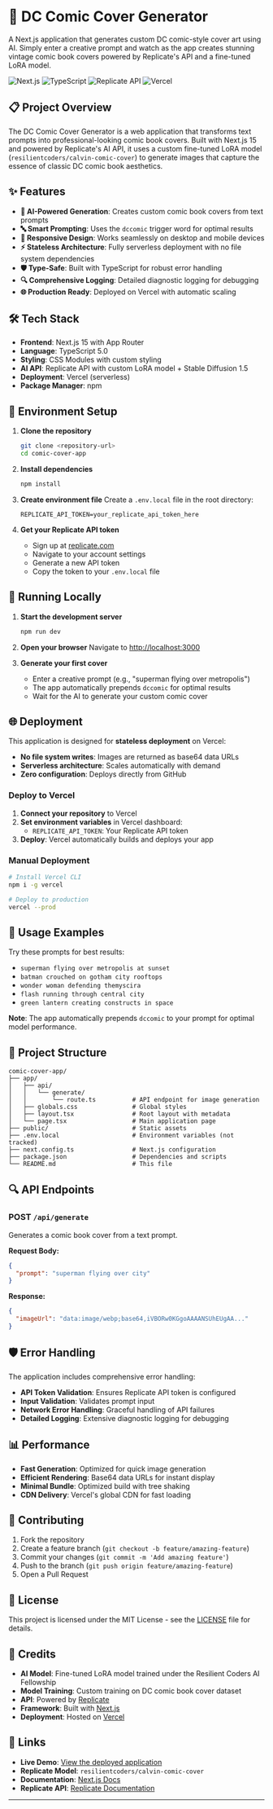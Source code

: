 # 🎨 DC Comic Cover Generator

A Next.js application that generates custom DC comic-style cover art using AI. Simply enter a creative prompt and watch as the app creates stunning vintage comic book covers powered by Replicate's API and a fine-tuned LoRA model.

![Next.js](https://img.shields.io/badge/Next.js-15.5.4-black?style=for-the-badge&logo=next.js)
![TypeScript](https://img.shields.io/badge/TypeScript-5.0-blue?style=for-the-badge&logo=typescript)
![Replicate API](https://img.shields.io/badge/Replicate-API-orange?style=for-the-badge)
![Vercel](https://img.shields.io/badge/Vercel-Deployed-black?style=for-the-badge&logo=vercel)

## 📋 Project Overview

The DC Comic Cover Generator is a web application that transforms text prompts into professional-looking comic book covers. Built with Next.js 15 and powered by Replicate's AI API, it uses a custom fine-tuned LoRA model (`resilientcoders/calvin-comic-cover`) to generate images that capture the essence of classic DC comic book aesthetics.

## ✨ Features

- **🎯 AI-Powered Generation**: Creates custom comic book covers from text prompts
- **🔤 Smart Prompting**: Uses the `dccomic` trigger word for optimal results
- **📱 Responsive Design**: Works seamlessly on desktop and mobile devices
- **⚡ Stateless Architecture**: Fully serverless deployment with no file system dependencies
- **🛡️ Type-Safe**: Built with TypeScript for robust error handling
- **🔍 Comprehensive Logging**: Detailed diagnostic logging for debugging
- **🌐 Production Ready**: Deployed on Vercel with automatic scaling

## 🛠️ Tech Stack

- **Frontend**: Next.js 15 with App Router
- **Language**: TypeScript 5.0
- **Styling**: CSS Modules with custom styling
- **AI API**: Replicate API with custom LoRA model + Stable Diffusion 1.5
- **Deployment**: Vercel (serverless)
- **Package Manager**: npm

## 🔧 Environment Setup

1. **Clone the repository**
   ```bash
   git clone <repository-url>
   cd comic-cover-app
   ```

2. **Install dependencies**
   ```bash
   npm install
   ```

3. **Create environment file**
   Create a `.env.local` file in the root directory:
   ```env
   REPLICATE_API_TOKEN=your_replicate_api_token_here
   ```

4. **Get your Replicate API token**
   - Sign up at [replicate.com](https://replicate.com)
   - Navigate to your account settings
   - Generate a new API token
   - Copy the token to your `.env.local` file

## 🚀 Running Locally

1. **Start the development server**
   ```bash
   npm run dev
   ```

2. **Open your browser**
   Navigate to [http://localhost:3000](http://localhost:3000)

3. **Generate your first cover**
   - Enter a creative prompt (e.g., "superman flying over metropolis")
   - The app automatically prepends `dccomic` for optimal results
   - Wait for the AI to generate your custom comic cover

## 🌐 Deployment

This application is designed for **stateless deployment** on Vercel:

- **No file system writes**: Images are returned as base64 data URLs
- **Serverless architecture**: Scales automatically with demand
- **Zero configuration**: Deploys directly from GitHub

### Deploy to Vercel

1. **Connect your repository** to Vercel
2. **Set environment variables** in Vercel dashboard:
   - `REPLICATE_API_TOKEN`: Your Replicate API token
3. **Deploy**: Vercel automatically builds and deploys your app

### Manual Deployment

```bash
# Install Vercel CLI
npm i -g vercel

# Deploy to production
vercel --prod
```

## 🎨 Usage Examples

Try these prompts for best results:

- `superman flying over metropolis at sunset`
- `batman crouched on gotham city rooftops`
- `wonder woman defending themyscira`
- `flash running through central city`
- `green lantern creating constructs in space`

**Note**: The app automatically prepends `dccomic` to your prompt for optimal model performance.

## 📁 Project Structure

```
comic-cover-app/
├── app/
│   ├── api/
│   │   └── generate/
│   │       └── route.ts          # API endpoint for image generation
│   ├── globals.css               # Global styles
│   ├── layout.tsx                # Root layout with metadata
│   └── page.tsx                  # Main application page
├── public/                       # Static assets
├── .env.local                    # Environment variables (not tracked)
├── next.config.ts                # Next.js configuration
├── package.json                  # Dependencies and scripts
└── README.md                     # This file
```

## 🔍 API Endpoints

### POST `/api/generate`

Generates a comic book cover from a text prompt.

**Request Body:**
```json
{
  "prompt": "superman flying over city"
}
```

**Response:**
```json
{
  "imageUrl": "data:image/webp;base64,iVBORw0KGgoAAAANSUhEUgAA..."
}
```

## 🛡️ Error Handling

The application includes comprehensive error handling:

- **API Token Validation**: Ensures Replicate API token is configured
- **Input Validation**: Validates prompt input
- **Network Error Handling**: Graceful handling of API failures
- **Detailed Logging**: Extensive diagnostic logging for debugging

## 📊 Performance

- **Fast Generation**: Optimized for quick image generation
- **Efficient Rendering**: Base64 data URLs for instant display
- **Minimal Bundle**: Optimized build with tree shaking
- **CDN Delivery**: Vercel's global CDN for fast loading

## 🤝 Contributing

1. Fork the repository
2. Create a feature branch (`git checkout -b feature/amazing-feature`)
3. Commit your changes (`git commit -m 'Add amazing feature'`)
4. Push to the branch (`git push origin feature/amazing-feature`)
5. Open a Pull Request

## 📄 License

This project is licensed under the MIT License - see the [LICENSE](LICENSE) file for details.

## 🙏 Credits

- **AI Model**: Fine-tuned LoRA model trained under the Resilient Coders AI Fellowship
- **Model Training**: Custom training on DC comic book cover dataset
- **API**: Powered by [Replicate](https://replicate.com)
- **Framework**: Built with [Next.js](https://nextjs.org)
- **Deployment**: Hosted on [Vercel](https://vercel.com)

## 🔗 Links

- **Live Demo**: [View the deployed application](https://dc-comic-cover-generator-lm8kmroee.vercel.app)
- **Replicate Model**: `resilientcoders/calvin-comic-cover`
- **Documentation**: [Next.js Docs](https://nextjs.org/docs)
- **Replicate API**: [Replicate Documentation](https://replicate.com/docs)

---

